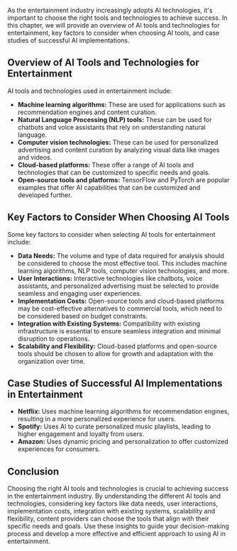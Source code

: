 
As the entertainment industry increasingly adopts AI technologies, it's important to choose the right tools and technologies to achieve success. In this chapter, we will provide an overview of AI tools and technologies for entertainment, key factors to consider when choosing AI tools, and case studies of successful AI implementations.

Overview of AI Tools and Technologies for Entertainment
-------------------------------------------------------

AI tools and technologies used in entertainment include:

* **Machine learning algorithms:** These are used for applications such as recommendation engines and content curation.
* **Natural Language Processing (NLP) tools:** These can be used for chatbots and voice assistants that rely on understanding natural language.
* **Computer vision technologies:** These can be used for personalized advertising and content curation by analyzing visual data like images and videos.
* **Cloud-based platforms:** These offer a range of AI tools and technologies that can be customized to specific needs and goals.
* **Open-source tools and platforms:** TensorFlow and PyTorch are popular examples that offer AI capabilities that can be customized and developed further.

Key Factors to Consider When Choosing AI Tools
----------------------------------------------

Some key factors to consider when selecting AI tools for entertainment include:

* **Data Needs:** The volume and type of data required for analysis should be considered to choose the most effective tool. This includes machine learning algorithms, NLP tools, computer vision technologies, and more.
* **User Interactions:** Interactive technologies like chatbots, voice assistants, and personalized advertising must be selected to provide seamless and engaging user experiences.
* **Implementation Costs:** Open-source tools and cloud-based platforms may be cost-effective alternatives to commercial tools, which need to be considered based on budget constraints.
* **Integration with Existing Systems:** Compatibility with existing infrastructure is essential to ensure seamless integration and minimal disruption to operations.
* **Scalability and Flexibility:** Cloud-based platforms and open-source tools should be chosen to allow for growth and adaptation with the organization over time.

Case Studies of Successful AI Implementations in Entertainment
--------------------------------------------------------------

* **Netflix:** Uses machine learning algorithms for recommendation engines, resulting in a more personalized experience for users.
* **Spotify:** Uses AI to curate personalized music playlists, leading to higher engagement and loyalty from users.
* **Amazon:** Uses dynamic pricing and personalization to offer customized experiences for consumers.

Conclusion
----------

Choosing the right AI tools and technologies is crucial to achieving success in the entertainment industry. By understanding the different AI tools and technologies, considering key factors like data needs, user interactions, implementation costs, integration with existing systems, scalability and flexibility, content providers can choose the tools that align with their specific needs and goals. Use these insights to guide your decision-making process and develop a more effective and efficient approach to using AI in entertainment.
